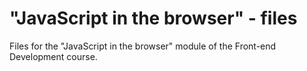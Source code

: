 # "JavaScript in the browser" - files
Files for the "JavaScript in the browser" module of the Front-end Development course.
